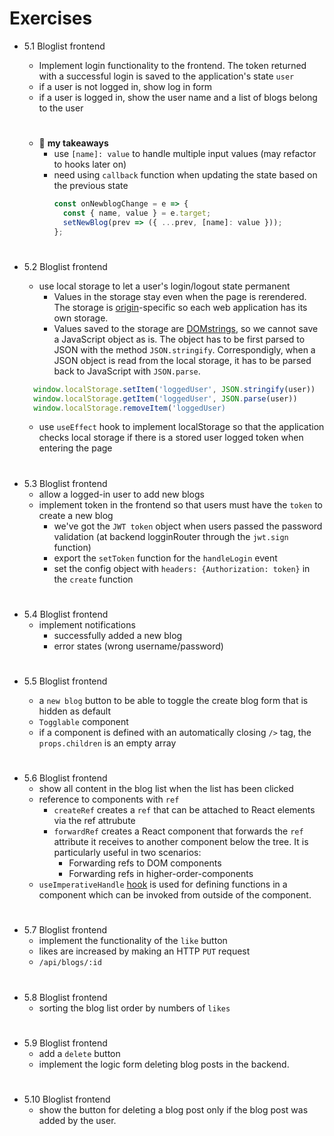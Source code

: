 # Exercises

- 5.1 Bloglist frontend

  - Implement login functionality to the frontend. The token returned with a successful login is saved to the application's state `user`
  - if a user is not logged in, show log in form
  - if a user is logged in, show the user name and a list of blogs belong to the user

  #

  - 🌟 **my takeaways**
    - use `[name]: value` to handle multiple input values (may refactor to hooks later on)
    - need using `callback` function when updating the state based on the previous state
      ```javascript
      const onNewblogChange = e => {
        const { name, value } = e.target;
        setNewBlog(prev => ({ ...prev, [name]: value }));
      };
      ```

#

- 5.2 Bloglist frontend

  - use local storage to let a user's login/logout state permanent
    - Values in the storage stay even when the page is rerendered. The storage is [origin](https://developer.mozilla.org/en-US/docs/Glossary/Origin)-specific so each web application has its own storage.
    - Values saved to the storage are [DOMstrings](https://developer.mozilla.org/en-US/docs/Web/API/DOMString), so we cannot save a JavaScript object as is. The object has to be first parsed to JSON with the method `JSON.stringify`. Correspondigly, when a JSON object is read from the local storage, it has to be parsed back to JavaScript with `JSON.parse`.

  ```javascript
    window.localStorage.setItem('loggedUser', JSON.stringify(user))
    window.localStorage.getItem('loggedUser', JSON.parse(user))
    window.localStorage.removeItem('loggedUser)
  ```

  - use `useEffect` hook to implement localStorage so that the application checks local storage if there is a stored user logged token when entering the page

#

- 5.3 Bloglist frontend
  - allow a logged-in user to add new blogs
  - implement token in the frontend so that users must have the `token` to create a new blog
    - we've got the `JWT token` object when users passed the password validation (at backend logginRouter through the `jwt.sign` function)
    - export the `setToken` function for the `handleLogin` event
    - set the config object with `headers: {Authorization: token}` in the `create` function

#

- 5.4 Bloglist frontend
  - implement notifications
    - successfully added a new blog
    - error states (wrong username/password)

#

- 5.5 Bloglist frontend

  - a `new blog` button to be able to toggle the create blog form that is hidden as default
  - `Togglable` component
  - if a component is defined with an automatically closing `/>` tag, the `props.children` is an empty array

#

- 5.6 Bloglist frontend
  - show all content in the blog list when the list has been clicked
  - reference to components with `ref`
    - `createRef` creates a `ref` that can be attached to React elements via the ref attrubute
    - `forwardRef` creates a React component that forwards the `ref` attribute it receives to another component below the tree. It is particularly useful in two scenarios:
      - Forwarding refs to DOM components
      - Forwarding refs in higher-order-components
  - `useImperativeHandle` [hook](https://reactjs.org/docs/hooks-reference.html#useimperativehandle) is used for defining functions in a component which can be invoked from outside of the component.

#

- 5.7 Bloglist frontend
  - implement the functionality of the `like` button
  - likes are increased by making an HTTP `PUT` request
  - `/api/blogs/:id`

#

- 5.8 Bloglist frontend
  - sorting the blog list order by numbers of `likes`

#

- 5.9 Bloglist frontend
  - add a `delete` button
  - implement the logic form deleting blog posts in the backend.

#

- 5.10 Bloglist frontend
  - show the button for deleting a blog post only if the blog post was added by the user.
